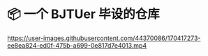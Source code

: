 # 📦 一个 BJTUer 毕设的仓库

https://user-images.githubusercontent.com/44370086/170417273-ee8ea824-ed0f-475b-a699-0e817d7e4013.mp4

